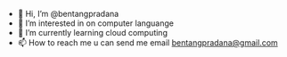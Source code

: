 - 👋 Hi, I’m @bentangpradana
- 👀 I’m interested in on computer languange
- 🌱 I’m currently learning cloud computing
- 📫 How to reach me  u can send me email bentangpradana@gmail.com

<!---
bentangpradana/bentangpradana is a ✨ special ✨ repository because its `README.md` (this file) appears on your GitHub profile.
You can click the Preview link to take a look at your changes.
--->
